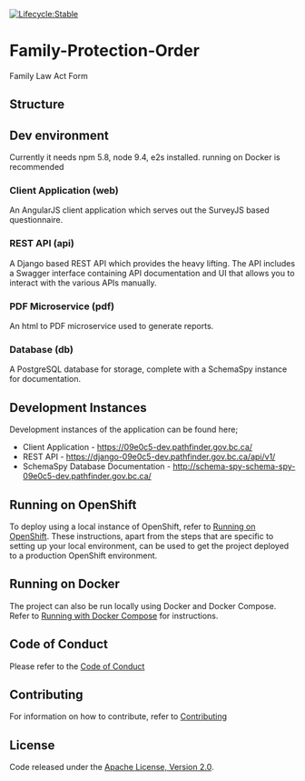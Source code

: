 [![Lifecycle:Stable](https://img.shields.io/badge/Lifecycle-Stable-97ca00)](https://github.com/bcgov/family-law-act-app/)

# Family-Protection-Order
Family Law Act Form

## Structure

## Dev environment
Currently it needs npm 5.8, node 9.4, e2s installed. 
running on Docker is recommended

### Client Application (web)
An AngularJS client application which serves out the SurveyJS based questionnaire.

###	REST API (api)
A Django based REST API which provides the heavy lifting.  The API includes a Swagger interface containing API documentation and UI that allows you to interact with the various APIs manually.

### PDF Microservice (pdf)
An html to PDF microservice used to generate reports.

###	Database (db)
A PostgreSQL database for storage, complete with a SchemaSpy instance for documentation.

## Development Instances

Development instances of the application can be found here;
* Client Application - https://09e0c5-dev.pathfinder.gov.bc.ca/
* REST API - https://django-09e0c5-dev.pathfinder.gov.bc.ca/api/v1/
* SchemaSpy Database Documentation - http://schema-spy-schema-spy-09e0c5-dev.pathfinder.gov.bc.ca/

## Running on OpenShift

To deploy using a local instance of OpenShift, refer to [Running on OpenShift](./RunningOnOpenShift.md).  These instructions, apart from the steps that are specific to setting up your local environment, can be used to get the project deployed to a production OpenShift environment.

## Running on Docker

The project can also be run locally using Docker and Docker Compose.  Refer to [Running with Docker Compose](./docker/README.md) for instructions.


## Code of Conduct

Please refer to the [Code of Conduct](./CODE_OF_CONDUCT.md) 

## Contributing

For information on how to contribute, refer to [Contributing](CONTRIBUTING.md)

## License

Code released under the [Apache License, Version 2.0](./LICENSE).
